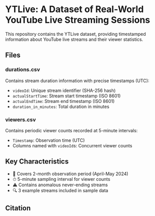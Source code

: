# YTLive: A Dataset of Real-World YouTube Live Streaming Sessions
This repository contains the YTLive dataset, providing timestamped information about YouTube live streams and their viewer statistics.

## Files

### durations.csv
Contains stream duration information with precise timestamps (UTC):
- `videoId`: Unique stream identifier (SHA-256 hash)
- `actualStartTime`: Stream start timestamp (ISO 8601)
- `actualEndTime`: Stream end timestamp (ISO 8601)  
- `duration_in_minutes`: Total duration in minutes
  
### viewers.csv
Contains periodic viewer counts recorded at 5-minute intervals:
- `Timestamp`: Observation time (UTC)
- Columns named with `videoId`s: Concurrent viewer counts

## Key Characteristics
- 📅 Covers 2-month observation period (April-May 2024)
- ⏱ 5-minute sampling interval for viewer counts
- ⚠️ Contains anomalous never-ending streams
- 🔍 3 example streams included in sample data

## Citation
```

```
